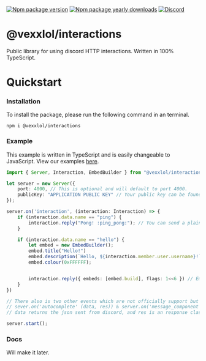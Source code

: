 [![Npm package version](https://badgen.net/npm/v/@vexxlol/interactions)](https://npmjs.com/package/@vexxlol/interactions) [![Npm package yearly downloads](https://badgen.net/npm/dy/@vexxlol/interactions)](https://npmjs.com/package/@vexxlol/interactions) <a align="center" href="https://discord.gg/q4QYE9F"><img src="https://discordapp.com/api/guilds/669092504121114644/widget.png?style=shield" alt="Discord" /></a>
# @vexxlol/interactions
Public library for using discord HTTP interactions. Written in 100% TypeScript.

# Quickstart
### Installation 
To install the package, please run the following command in an terminal.
```shell
npm i @vexxlol/interactions
```

### Example
This example is written in TypeScript and is easily changeable to JavaScript. View our examples [here](https://github.com/VexApp/interactionslib/tree/main/examples).
```ts
import { Server, Interaction, EmbedBuilder } from "@vexxlol/interactions"

let server = new Server({
    port: 4000, // This is optional and will default to port 4000.
    publicKey: "APPLICATION PUBLIC KEY" // Your public key can be found here https://discord.com/developers/applications
});

server.on('interaction', (interaction: Interaction) => {
    if (interaction.data.name == "ping") {
        interaction.reply("Pong! :ping_pong:"); // You can send a plain message or embeds
    }

    if (interaction.data.name == "hello") {
        let embed = new EmbedBuilder();
        embed.title("Hello!")
        embed.description(`Hello, ${interaction.member.user.username}!`);
        embed.colour(0xFFFFFF);


        interaction.reply({ embeds: [embed.build], flags: 1<<6 }) // Embeds are passed as an array within object, and you can pass message flags, in this case this message will be ephremal. 
    }
})

// There also is two other events which are not officially support but work.
// sever.on('autocomplete' (data, res)) & server.on('message_component', (data, res))
// data returns the json sent from discord, and res is an response class created by express if you want to implement these interactions.

server.start();
```


### Docs
Will make it later.

